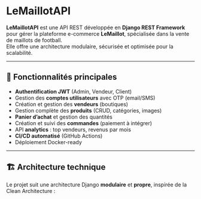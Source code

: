 # LeMaillotAPI

**LeMaillotAPI** est une API REST développée en **Django REST Framework** pour gérer la plateforme e-commerce **LeMaillot**, spécialisée dans la vente de maillots de football.  
Elle offre une architecture modulaire, sécurisée et optimisée pour la scalabilité.

---

## 🚀 Fonctionnalités principales

- **Authentification JWT** (Admin, Vendeur, Client)
- Gestion des **comptes utilisateurs** avec OTP (email/SMS)
- Création et gestion des **vendeurs** (boutiques)
- Gestion complète des **produits** (CRUD, catégories, images)
- **Panier d’achat** et gestion des quantités
- Création et suivi des **commandes** (paiement à intégrer)
- API **analytics** : top vendeurs, revenus par mois
- **CI/CD automatisé** (GitHub Actions)
- Déploiement Docker-ready

---

## 🏗️ Architecture technique

Le projet suit une architecture Django **modulaire** et **propre**, inspirée de la Clean Architecture :

